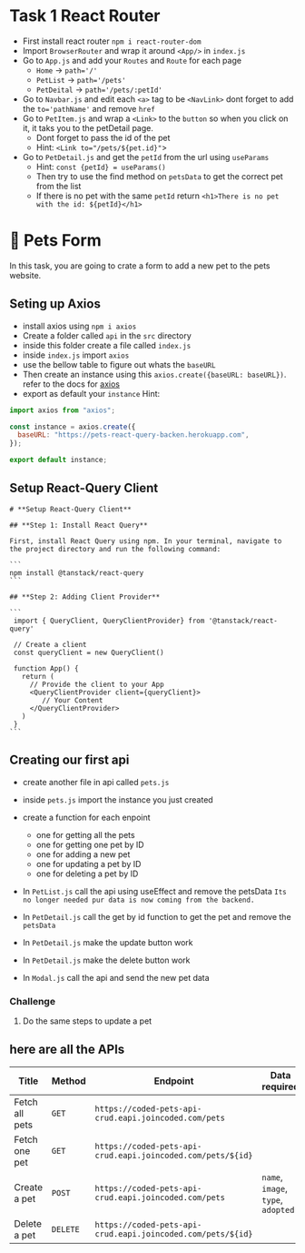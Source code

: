 # Task 1 React Router

- First install react router `npm i react-router-dom`
- Import `BrowserRouter` and wrap it around `<App/>` in `index.js`
- Go to `App.js` and add your `Routes` and `Route` for each page
  - `Home` -> `path='/'`
  - `PetList` -> `path='/pets'`
  - `PetDeital` -> `path='/pets/:petId'`
- Go to `Navbar.js` and edit each `<a>` tag to be `<NavLink>` dont forget to add the `to='pathName'` and remove `href`
- Go to `PetItem.js` and wrap a `<Link>` to the `button` so when you click on it, it taks you to the petDetail page.
  - Dont forget to pass the id of the pet
  - Hint: `<Link to="/pets/${pet.id}"`>
- Go to `PetDetail.js` and get the `petId` from the url using `useParams`
  - Hint: `const {petId} = useParams()`
  - Then try to use the find method on `petsData` to get the correct pet from the list
  - If there is no pet with the same `petId` return `<h1>There is no pet with the id: ${petId}</h1>`

# 🐶 Pets Form

In this task, you are going to crate a form to add a new pet to the pets website.

## Seting up Axios

- install axios using `npm i axios`
- Create a folder called `api` in the `src` directory
- inside this folder create a file called `index.js`
- inside `index.js` import `axios`
- use the bellow table to figure out whats the `baseURL`
- Then create an instance using this `axios.create({baseURL: baseURL})`. refer to the docs for [axios](https://axios-http.com/docs/intro)
- export as default your `instance`
 Hint: 
```js
import axios from "axios";

const instance = axios.create({
  baseURL: "https://pets-react-query-backen.herokuapp.com",
});

export default instance;
```

##  ****Setup React-Query Client****
    
    # **Setup React-Query Client**
    
    ## **Step 1: Install React Query**
    
    First, install React Query using npm. In your terminal, navigate to the project directory and run the following command:
    
    ```
    npm install @tanstack/react-query
    ```
    
    ## **Step 2: Adding Client Provider**
    
    ```
     import { QueryClient, QueryClientProvider} from '@tanstack/react-query'
    
     // Create a client
     const queryClient = new QueryClient()
    
     function App() {
       return (
         // Provide the client to your App
         <QueryClientProvider client={queryClient}>
            // Your Content
         </QueryClientProvider>
       )
     }
    ```

## Creating our first api

- create another file in api called `pets.js`
- inside `pets.js` import the instance you just created
- create a function for each enpoint

  - one for getting all the pets
  - one for getting one pet by ID
  - one for adding a new pet
  - one for updating a pet by ID
  - one for deleting a pet by ID

- In `PetList.js` call the api using useEffect and remove the petsData `Its no longer needed pur data is now coming from the backend.`
- In `PetDetail.js` call the get by id function to get the pet and remove the `petsData`
- In `PetDetail.js` make the update button work
- In `PetDetail.js` make the delete button work
- In `Modal.js` call the api and send the new pet data 

### Challenge

1. Do the same steps to update a pet

## here are all the APIs

| Title          | Method   | Endpoint                                                   | Data required           |
| -------------- | -------- | ---------------------------------------------------------- | ----------------------- |
| Fetch all pets | `GET`    | `https://coded-pets-api-crud.eapi.joincoded.com/pets`       |                         |
| Fetch one pet  | `GET`    | `https://coded-pets-api-crud.eapi.joincoded.com/pets/${id}` |                         |
| Create a pet   | `POST`   | `https://coded-pets-api-crud.eapi.joincoded.com/pets`       | `name`, `image`, `type`, `adopted` |
| Delete a pet   | `DELETE` | `https://coded-pets-api-crud.eapi.joincoded.com/pets/${id}` |                         |


